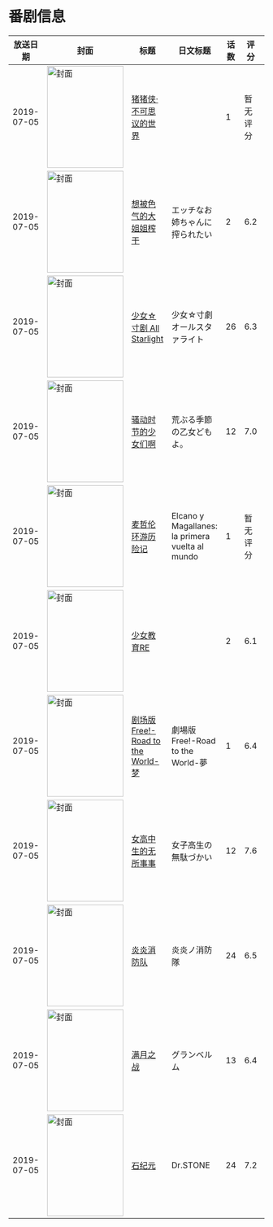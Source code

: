 # 番剧信息

|放送日期|封面|标题|日文标题|话数|评分|评分人数|
|---|---|---|---|---|---|---|
|2019-07-05|<img src="https://lain.bgm.tv/pic/cover/c/cd/17/282434_2Bmyz.jpg" alt="封面" style="width:150px;height:200px;object-fit:cover;">|[猪猪侠·不可思议的世界](https://bangumi.tv/subject/282434)||1|暂无评分|少于10人评分|
|2019-07-05|<img src="https://bangumi.tv/img/no_icon_subject.png" alt="封面" style="width:150px;height:200px;object-fit:cover;">|[想被色气的大姐姐榨干](https://bangumi.tv/subject/280037)|エッチなお姉ちゃんに搾られたい|2|6.2|362人评分|
|2019-07-05|<img src="https://lain.bgm.tv/pic/cover/c/61/50/279541_p8kh4.jpg" alt="封面" style="width:150px;height:200px;object-fit:cover;">|[少女☆寸剧 All Starlight](https://bangumi.tv/subject/279541)|少女☆寸劇 オールスタァライト|26|6.3|278人评分|
|2019-07-05|<img src="https://lain.bgm.tv/pic/cover/c/22/ad/268070_UEueQ.jpg" alt="封面" style="width:150px;height:200px;object-fit:cover;">|[骚动时节的少女们啊](https://bangumi.tv/subject/268070)|荒ぶる季節の乙女どもよ。|12|7.0|4033人评分|
|2019-07-05|<img src="https://lain.bgm.tv/pic/cover/c/e0/b2/351800_BXo6V.jpg" alt="封面" style="width:150px;height:200px;object-fit:cover;">|[麦哲伦环游历险记](https://bangumi.tv/subject/351800)|Elcano y Magallanes: la primera vuelta al mundo|1|暂无评分|少于10人评分|
|2019-07-05|<img src="https://bangumi.tv/img/no_icon_subject.png" alt="封面" style="width:150px;height:200px;object-fit:cover;">|[少女教育RE](https://bangumi.tv/subject/283549)||2|6.1|343人评分|
|2019-07-05|<img src="https://lain.bgm.tv/pic/cover/c/bb/40/271662_08xN8.jpg" alt="封面" style="width:150px;height:200px;object-fit:cover;">|[剧场版 Free!-Road to the World-梦](https://bangumi.tv/subject/271662)|劇場版 Free!-Road to the World-夢|1|6.4|166人评分|
|2019-07-05|<img src="https://lain.bgm.tv/pic/cover/c/f3/d0/265708_QDkDe.jpg" alt="封面" style="width:150px;height:200px;object-fit:cover;">|[女高中生的无所事事](https://bangumi.tv/subject/265708)|女子高生の無駄づかい|12|7.6|9664人评分|
|2019-07-05|<img src="https://lain.bgm.tv/pic/cover/c/e5/f5/266372_2E8SA.jpg" alt="封面" style="width:150px;height:200px;object-fit:cover;">|[炎炎消防队](https://bangumi.tv/subject/266372)|炎炎ノ消防隊|24|6.5|3404人评分|
|2019-07-05|<img src="https://lain.bgm.tv/pic/cover/c/e8/42/276412_Qyxj1.jpg" alt="封面" style="width:150px;height:200px;object-fit:cover;">|[满月之战](https://bangumi.tv/subject/276412)|グランベルム|13|6.4|1400人评分|
|2019-07-05|<img src="https://lain.bgm.tv/pic/cover/c/08/3a/266794_imVve.jpg" alt="封面" style="width:150px;height:200px;object-fit:cover;">|[石纪元](https://bangumi.tv/subject/266794)|Dr.STONE|24|7.2|6393人评分|
